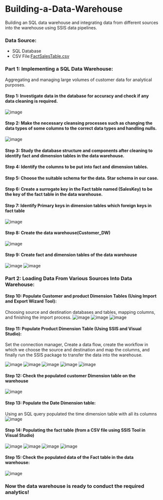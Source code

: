 # Building-a-Data-Warehouse
Building an SQL data warehouse and integrating data from different sources into the warehouse using SSIS data pipelines. 




### Data Source:
- SQL Database
- CSV File:[FactSalesTable.csv](https://github.com/user-attachments/files/17593089/FactSalesTable.csv)






### Part 1: Implementing a SQL Data Warehouse:
Aggregating and managing large volumes of customer data for analytical purposes.





#### Step 1: Investigate data in the database for accuracy and check if any data cleaning is required.
![image](https://github.com/user-attachments/assets/34f5f324-18dc-4fc9-8711-d0c4fec70715)



#### Step 2: Make the necessary cleansing processes such as changing the data types of some columns to the correct data types and handling nulls.
![image](https://github.com/user-attachments/assets/ac8c0bb6-01f8-490f-8d8e-e8e6453a19cc)



#### Step 3: Study the database structure and components after cleaning to identify fact and dimension tables in the data warehouse.


#### Step 4: Identify the columns to be put into fact and dimension tables.



#### Step 5: Choose the suitable schema for the data. Star schema in our case.



#### Step 6: Create a surrogate key in the Fact table named (SalesKey) to be the key of the fact table in the data warehouse.


#### Step 7: Identify Primary keys in dimension tables which foreign keys in fact table
![image](https://github.com/user-attachments/assets/98a8040f-3e39-4f68-910d-6a21615e3033)



#### Step 8: Create the data warehouse(Customer_DW)
![image](https://github.com/user-attachments/assets/d03e5f4d-08fe-42ba-bb7d-2e66ae483b5e)


#### Step 9: Create fact and dimension tables of the data warehouse
![image](https://github.com/user-attachments/assets/9f9c1781-856b-41e7-a0de-1d720e88b332)
![image](https://github.com/user-attachments/assets/89b81a8f-83f7-4954-8d21-724f3f0daccd)







### Part 2: Loading Data From Various Sources Into Data Warehouse:


#### Step 10: Populate Customer and product Dimension Tables (Using Import and Export Wizard Tool):
Choosing source and destination databases and tables, mapping columns, and finishing the import process.
![image](https://github.com/user-attachments/assets/8be65ba6-a593-4465-9b38-16d95d656354)
![image](https://github.com/user-attachments/assets/d025cc2d-1cca-4125-8121-9e460a075a63)
![image](https://github.com/user-attachments/assets/44b879d5-3143-4493-970c-61604cc09af8)


#### Step 11: Populate Product Dimension Table (Using SSIS and Visual Studio):
Set the connection manager, Create a data flow, create the workflow in which we choose the source and destination and map the columns, and finally run the SSIS package to transfer the data into the warehouse.

![image](https://github.com/user-attachments/assets/5aa9113d-0114-4c5a-85df-478397d4c73a)
![image](https://github.com/user-attachments/assets/2cdbcaeb-668c-48d2-bac4-417dd9822091)
![image](https://github.com/user-attachments/assets/92fcb599-51fc-4dd6-9d00-63e1f425cb06)
![image](https://github.com/user-attachments/assets/42b69d9f-d126-4455-ae16-fa628a9a06b2)
![image](https://github.com/user-attachments/assets/ed163285-8fa4-452e-93a6-8fa7d15ef262)


#### Step 12: Check the populated customer Dimension table on the warehouse
![image](https://github.com/user-attachments/assets/079d6caf-cc01-43b9-8f38-37a5922082ea)



#### Step 13: Populate the Date Dimension table:
Using an SQL query populated the time dimension table with all its columns
![image](https://github.com/user-attachments/assets/0390ede9-5403-4087-9bca-7f0c93c58592)



#### Step 14: Populating the fact table (from a CSV file using SSIS Tool in Visual Studio)
![image](https://github.com/user-attachments/assets/4ee7488d-3d59-4cf7-906b-cdb5b3a91983)
![image](https://github.com/user-attachments/assets/3e048396-2c2c-432a-b494-bd57a08bfeb3)
![image](https://github.com/user-attachments/assets/3c6b1680-8942-4051-af36-b44ec53a7794)
![image](https://github.com/user-attachments/assets/ea507ca6-6db8-456d-b0e5-b35e39f84c93)



#### Step 15: Check the populated data of the Fact table in the data warehouse:
![image](https://github.com/user-attachments/assets/bb913299-f107-40c6-95fa-f689d8e0c463)


### Now the data warehouse is ready to conduct the required analytics!









